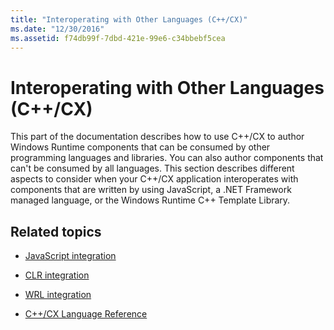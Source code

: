 ```yaml
---
title: "Interoperating with Other Languages (C++/CX)"
ms.date: "12/30/2016"
ms.assetid: f74db99f-7dbd-421e-99e6-c34bbebf5cea
---
```

# Interoperating with Other Languages (C++/CX)

This part of the documentation describes how to use C++/CX to author Windows Runtime components that can be consumed by other programming languages and libraries. You can also author components that can't be consumed by all languages. This section describes different aspects to consider when your C++/CX application interoperates with components that are written by using JavaScript, a .NET Framework managed language, or the Windows Runtime C++ Template Library.

## Related topics

- [JavaScript integration](../cppcx/javascript-integration-c-cx.md)

- [CLR integration](../cppcx/clr-integration-c-cx.md)

- [WRL integration](../cppcx/wrl-integration-c-cx.md)

- [C++/CX Language Reference](../cppcx/visual-c-language-reference-c-cx.md)